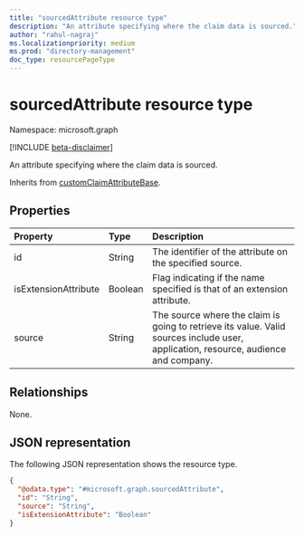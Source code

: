 ```yaml
---
title: "sourcedAttribute resource type"
description: "An attribute specifying where the claim data is sourced."
author: "rahul-nagraj"
ms.localizationpriority: medium
ms.prod: "directory-management"
doc_type: resourcePageType
---
```


# sourcedAttribute resource type

Namespace: microsoft.graph

[!INCLUDE [beta-disclaimer](../../includes/beta-disclaimer.md)]

An attribute specifying where the claim data is sourced.

Inherits from [customClaimAttributeBase](../resources/customclaimattributebase.md).

## Properties
|Property|Type|Description|
|:---|:---|:---|
|id|String|The identifier of the attribute on the specified source.|
|isExtensionAttribute|Boolean|Flag indicating if the name specified is that of an extension attribute.|
|source|String|The source where the claim is going to retrieve its value. Valid sources include user, application, resource, audience and company.|

## Relationships
None.

## JSON representation
The following JSON representation shows the resource type.
<!-- {
  "blockType": "resource",
  "@odata.type": "microsoft.graph.sourcedAttribute"
}
-->
``` json
{
  "@odata.type": "#microsoft.graph.sourcedAttribute",
  "id": "String",
  "source": "String",
  "isExtensionAttribute": "Boolean"
}
```

